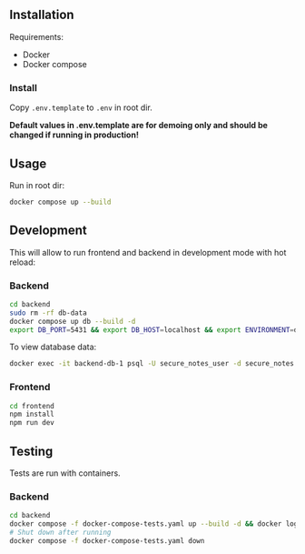 ## Installation

Requirements:
- Docker
- Docker compose

### Install

Copy `.env.template` to `.env` in root dir.

**Default values in .env.template are for demoing only and should be changed if running in production!**

## Usage

Run in root dir:
```sh
docker compose up --build
```

## Development

This will allow to run frontend and backend in development mode with hot reload:

### Backend
```sh
cd backend
sudo rm -rf db-data
docker compose up db --build -d
export DB_PORT=5431 && export DB_HOST=localhost && export ENVIRONMENT=dev && python3 main.py
```

To view database data:
```sh
docker exec -it backend-db-1 psql -U secure_notes_user -d secure_notes
```

### Frontend
```sh
cd frontend
npm install
npm run dev
```

## Testing

Tests are run with containers.

### Backend

```sh
cd backend
docker compose -f docker-compose-tests.yaml up --build -d && docker logs backend-tester-1 -f
# Shut down after running
docker compose -f docker-compose-tests.yaml down
```
